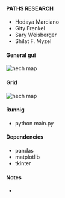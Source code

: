 #### PATHS RESEARCH

* Hodaya Marciano
* Gity Frenkel
* Sary Weisberger
* Shilat F. Myzel

#### General gui
![hech map](https://github.com/Elevationacademy/xt-paths-research-ella-sh-s-h-g/blob/master/demo.PNG)

#### Grid
![hech map](https://github.com/Elevationacademy/xt-paths-research-ella-sh-s-h-g/blob/master/demo_grid.PNG)


#### Runnig

* python main.py

#### Dependencies

* pandas
* matplotlib
* tkinter

#### Notes

*

